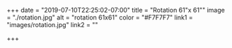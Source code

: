 +++
date = "2019-07-10T22:25:02-07:00"
title = "Rotation 61\"x 61\""
image = "./rotation.jpg"
alt = "rotation 61x61"
color = "#F7F7F7"
link1 = "images/rotation.jpg"
link2 = ""

+++
